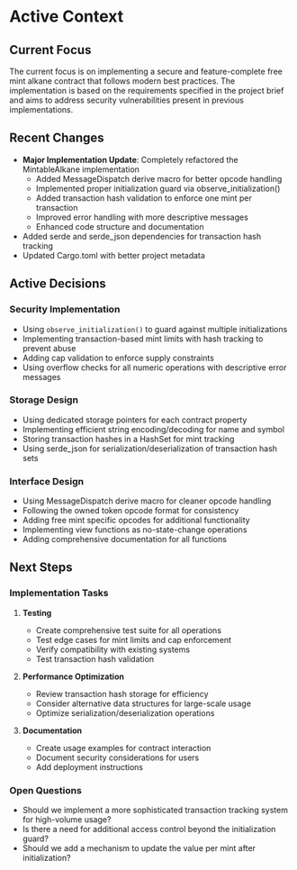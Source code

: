 # Active Context

## Current Focus
The current focus is on implementing a secure and feature-complete free mint alkane contract that follows modern best practices. The implementation is based on the requirements specified in the project brief and aims to address security vulnerabilities present in previous implementations.

## Recent Changes
- **Major Implementation Update**: Completely refactored the MintableAlkane implementation
  - Added MessageDispatch derive macro for better opcode handling
  - Implemented proper initialization guard via observe_initialization()
  - Added transaction hash validation to enforce one mint per transaction
  - Improved error handling with more descriptive messages
  - Enhanced code structure and documentation
- Added serde and serde_json dependencies for transaction hash tracking
- Updated Cargo.toml with better project metadata

## Active Decisions

### Security Implementation
- Using `observe_initialization()` to guard against multiple initializations
- Implementing transaction-based mint limits with hash tracking to prevent abuse
- Adding cap validation to enforce supply constraints
- Using overflow checks for all numeric operations with descriptive error messages

### Storage Design
- Using dedicated storage pointers for each contract property
- Implementing efficient string encoding/decoding for name and symbol
- Storing transaction hashes in a HashSet for mint tracking
- Using serde_json for serialization/deserialization of transaction hash sets

### Interface Design
- Using MessageDispatch derive macro for cleaner opcode handling
- Following the owned token opcode format for consistency
- Adding free mint specific opcodes for additional functionality
- Implementing view functions as no-state-change operations
- Adding comprehensive documentation for all functions

## Next Steps

### Implementation Tasks
1. **Testing**
   - Create comprehensive test suite for all operations
   - Test edge cases for mint limits and cap enforcement
   - Verify compatibility with existing systems
   - Test transaction hash validation

2. **Performance Optimization**
   - Review transaction hash storage for efficiency
   - Consider alternative data structures for large-scale usage
   - Optimize serialization/deserialization operations

3. **Documentation**
   - Create usage examples for contract interaction
   - Document security considerations for users
   - Add deployment instructions

### Open Questions
- Should we implement a more sophisticated transaction tracking system for high-volume usage?
- Is there a need for additional access control beyond the initialization guard?
- Should we add a mechanism to update the value per mint after initialization?